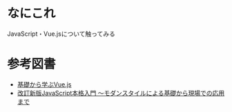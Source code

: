 # なにこれ
JavaScript・Vue.jsについて触ってみる

# 参考図書
- [基礎から学ぶVue.js](https://cr-vue.mio3io.com/)
- [改訂新版JavaScript本格入門 ～モダンスタイルによる基礎から現場での応用まで](https://www.amazon.co.jp/dp/B01LYO6C1N)

